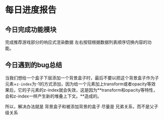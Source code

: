 # 每日进度报告

## 今日完成功能模块

完成推荐游戏部分的响应式渲染数据  左右按钮根据数据列表顺序切换内容的功能。



## 今日遇到的bug总结

当我们想给一个盒子下层添加一个背景盒子时，最后不要以把这个背景盒子作为子元素+`z-index`为-1的方式添加，因为给一个元素加上transform或者opacity等效果后，它的子元素的z-index就会失效，这是因为**transform和opacity等特性，会和z-index一样产生新的堆叠上下文。**造成的。

所以，解决办法就是 背景盒子和被添加背景的盒子 尽量是 兄弟关系，而不是父子级关系